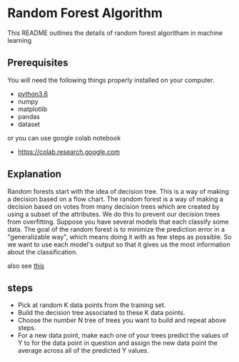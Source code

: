 # Random Forest Algorithm

This README outlines the details of random forest algoritham in machine learning

## Prerequisites

You will need the following things properly installed on your computer.

* [python3.6](https://www.python.org/downloads/)
* numpy
* matplotlib 
* pandas
* dataset 

or you can use google colab notebook
* https://colab.research.google.com

## Explanation
Random forests start with the idea of decision tree. This is a way of making a decision based on a flow chart. The random forest is a way of making a decision based on votes from many decision trees which are created by using a subset of the attributes. We do this to prevent our decision trees from overfitting.
Suppose you have several models that each classify some data. The goal of the random forest is to minimize the prediction error in a "generalizable way", which means doing it with as few steps as possible. So we want to use each model's output so that it gives us the most information about the classification.

also see [this](https://www.youtube.com/watch?v=i8D90DkCLhI)

## steps
* Pick at random K data points from the training set.
* Build the decision tree associated to these K data points.
* Choose the number N tree of trees you want to build and repeat above steps.
* For a new data point, make each one of your trees predict the values of Y to for the data point in question and assign the new data point the average across all of the predicted Y values.
